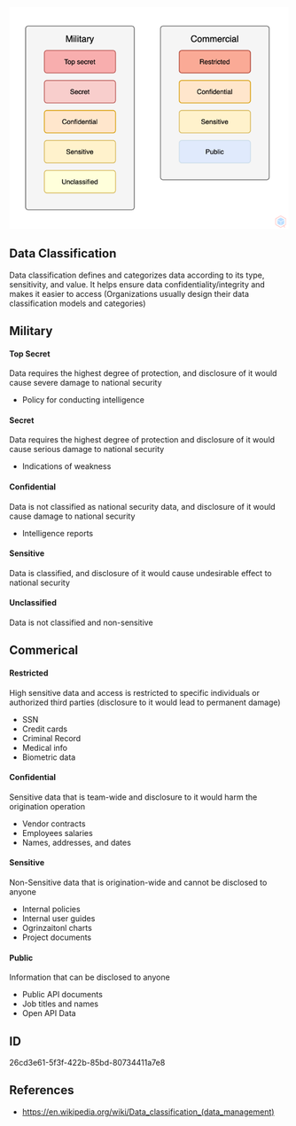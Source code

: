 <p align="center"> <img src="https://raw.githubusercontent.com/qeeqbox/data-classification/main/data-classification.png"></p>

## Data Classification
Data classification defines and categorizes data according to its type, sensitivity, and value. It helps ensure data confidentiality/integrity and makes it easier to access (Organizations usually design their data classification models and categories)

## Military
#### Top Secret
Data requires the highest degree of protection, and disclosure of it would cause severe damage to national security 
- Policy for conducting intelligence

#### Secret
Data requires the highest degree of protection and disclosure of it would cause serious damage to national security 
- Indications of weakness

#### Confidential
Data is not classified as national security data, and disclosure of it would cause damage to national security
- Intelligence reports

#### Sensitive
Data is classified, and disclosure of it would cause undesirable effect to national security

#### Unclassified
Data is not classified and non-sensitive

## Commerical
#### Restricted
High sensitive data and access is restricted to specific individuals or authorized third parties (disclosure to it would lead to permanent damage)
- SSN
- Credit cards 
- Criminal Record
- Medical info
- Biometric data

#### Confidential
Sensitive data that is team-wide and disclosure to it would harm the origination operation
- Vendor contracts
- Employees salaries
- Names, addresses, and dates

#### Sensitive
Non-Sensitive data that is origination-wide and cannot be disclosed to anyone
- Internal policies
- Internal user guides
- Ogrinzaitonl charts
- Project documents

#### Public
Information that can be disclosed to anyone
- Public API documents
- Job titles and names
- Open API Data

## ID
26cd3e61-5f3f-422b-85bd-80734411a7e8

## References
- https://en.wikipedia.org/wiki/Data_classification_(data_management)
